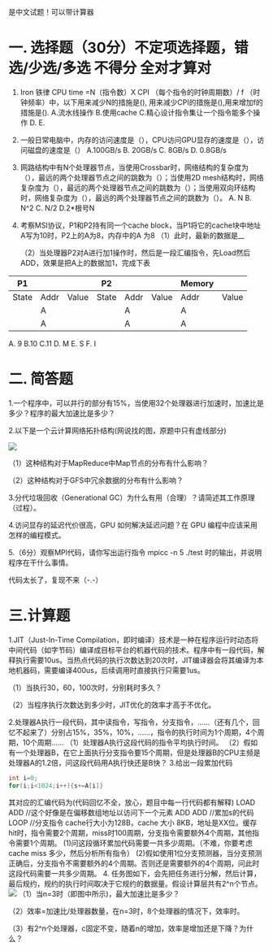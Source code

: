 是中文试题！可以带计算器

# 一. 选择题（30分）不定项选择题，错选/少选/多选 不得分 全对才算对
1. Iron 铁律 CPU time =N（指令数）X CPI （每个指令的时钟周期数）/ f （时钟频率）中，以下用来减少N的措施是(),  用来减少CPI的措施是(),用来增加f的措施是().
   A.流水线操作 B.使用cache C.精心设计指令集让一个指令能多个操作 D.   E.
   
2. 一般日常电脑中，内存的访问速度是（），CPU访问GPU显存的速度是（），访问磁盘的速度是（）
   A.100GB/s   B. 20GB/s C. 8GB/s  D. 0.8GB/s
   
3. 网路结构中有N个处理器节点，当使用Crossbar时，网络结构的复杂度为（），最远的两个处理器节点之间的跳数为（）；当使用2D mesh结构时，网络复杂度为（），最远的两个处理器节点之间的跳数为（）；当使用双向环结构时，网络复杂度为（），最远的两个处理器节点之间的跳数为（）。
    A. N  B. N^2  C. N/2 D.2*根号N 

4. 考察MSI协议，P1和P2持有同一个cache block，当P1将它的cache块中地址A写为10时，P2上的A为8，内存中的A 为8
    （1）此时，最新的数据是__
    
    （2）当处理器P2对A进行加1操作时，然后是一段汇编指令，先Load然后ADD，效果是把A上的数据加1，完成下表

| P1 |      |      | P2 |      |      | Memory |      |
| ---- | ---- | ---- | ---- | ---- | ---- | ---- | ---- |
| State | Addr | Value | State | Addr | Value | Addr | Value |
|  | A |  |  | A |  | A |  |
|  | A |  |  | A |  | A |  |

A. 9      B.10      C.11
D. M     E. S        F. I

# 二. 简答题

1.一个程序中，可以并行的部分有15%，当使用32个处理器进行加速时，加速比是多少？程序的最大加速比是多少？

2.以下是一个云计算网络拓扑结构(网说找的图，原题中只有虚线部分)

![](https://www.researchgate.net/publication/254004671/figure/fig2/AS:669101693337613@1536537683673/A-conventional-tree-like-data-center-network-topology.png)

（1）这种结构对于MapReduce中Map节点的分布有什么影响？

（2）这种结构对于GFS中冗余数据的分布有什么影响？

3.分代垃圾回收（Generational GC）为什么有用（合理）？请简述其工作原理（过程）。

4.访问显存的延迟代价很高，GPU 如何解决延迟问题？在 GPU 编程中应该采用怎样的编程模式。

5.（6分）观察MPI代码，请你写出运行指令 mpicc -n 5 ./test 时的输出，并说明程序在干什么事情。

代码太长了，复现不来（-.-）

# 三.计算题

1.JIT（Just-In-Time Compilation，即时编译）技术是一种在程序运行时动态将中间代码（如字节码）编译成目标平台的机器代码的技术。程序中有一段代码，解释执行需要10us。当热点代码的执行次数达到20次时，JIT编译器会将其编译为本地机器码，需要编译400us，后续调用时直接执行只需要1us。

（1）当执行30，60，100次时，分别耗时多久？

（2）当程序执行次数达到多少时，JIT优化的效率才高于不优化。

2.处理器A执行一段代码，其中读指令，写指令，分支指令，……（还有几个，回忆不起来了）分别占15%，35%，10%，……，指令的执行时间为1个周期，4个周期，10个周期……
（1）处理器A执行这段代码的指令平均执行时间。
（2）假如有一个处理器B，在它上面执行分支指令要15个周期，但是处理器B的CPU主频是处理器A的1.2倍，问这段代码用A执行快还是B快？
3.给出一段累加代码
```C
int i=0;
for(i;i<1024;i++){s+=A[i]}
```
其对应的汇编代码为(代码回忆不全，放心，题目中每一行代码都有解释)
LOAD
ADD //这个好像是在偏移数组地址以访问下一个元素
ADD
ADD  //累加s的代码
LOOP //分支指令
cache行大小为128B，cache 大小 8KB，地址是XX位。缓存hit时，指令需要2个周期，miss时100周期，分支指令需要额外4个周期，其他指令需要1个周期。
(1)问这段循环累加代码需要一共多少周期。（不难，你要考虑cache miss 多少，然后分析所有指令）
(2)假如使用1位分支预测器，当分支预测正确后，分支指令不需要额外的4个周期。否则还是需要额外的4个周期，问此时这段代码需要一共多少周期。
4. 任务图如下，会先把任务进行分解，然后计算，最后规约，规约的执行时间取决于它规约的数据量。假设计算层共有2^n个节点。
  ![](https://pic1.imgdb.cn/item/6853dd2958cb8da5c85bd058.png)
  （1）当n=3时（即图中所示)，最大加速比是多少？

  （2）效率=加速比/处理器数量，在n=3时，8个处理器的情况下，效率时。

  （3）有2^n个处理器，c固定不变，随着n的增加，效率是增加还是下降？为什么？